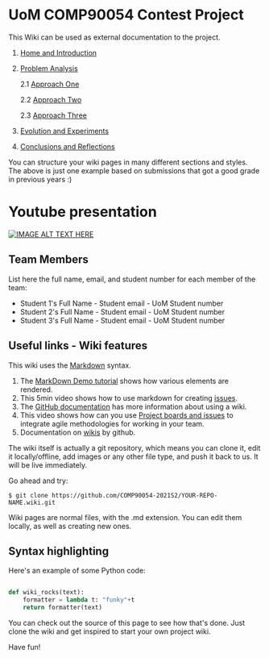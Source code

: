 # UoM COMP90054 Contest Project

This Wiki can be used as external documentation to the project.
1. [Home and Introduction]()
2. [Problem Analysis](Problem-Analysis)

    2.1 [Approach One](AI-Method-1)

    2.2 [Approach Two](AI-Method-2)

    2.3 [Approach Three](AI-Method-3)
3. [Evolution and Experiments](Evolution)
4. [Conclusions and Reflections](Conclusions-and-Reflections)



You can structure your wiki pages in many different sections and styles. The above is just one example based on submissions that got a good grade in previous years :)

# Youtube presentation

[![IMAGE ALT TEXT HERE](http://img.youtube.com/vi/bnMl0d-RcPQ/0.jpg)](https://www.youtube.com/watch?v=bnMl0d-RcPQ)


## Team Members

List here the full name, email, and student number for each member of the team:

* Student 1's Full Name - Student email - UoM Student number
* Student 2's Full Name - Student email - UoM Student number
* Student 3's Full Name - Student email - UoM Student number


## Useful links - Wiki features

This wiki uses the [Markdown](https://github.com/adam-p/markdown-here/wiki/Markdown-Cheatsheet) syntax. 

1. The [MarkDown Demo tutorial](https://guides.github.com/features/mastering-markdown/) shows how various elements are rendered.
2. This 5min video shows how to use markdown for creating [issues](https://www.youtube.com/watch?v=TKJ4RdhyB5Y).
3. The [GitHub documentation](https://docs.gitlab.com/ee/user/project/wiki/) has more information about using a wiki.
4. This video shows how can you use [Project boards and issues](https://www.youtube.com/watch?v=nI5VdsVl0FM&list=PLYMgErMHWi1PRMTsHXote19b7f9F-JjmT&index=2&t=1s) to integrate agile methodologies for working in your team.
5. Documentation on [wikis](https://docs.github.com/en/github/building-a-strong-community/documenting-your-project-with-wikis) by github.

The wiki itself is actually a git repository, which means you can clone it, edit it locally/offline, add images or any other file type, and push it back to us. It will be live immediately.

Go ahead and try:

```
$ git clone https://github.com/COMP90054-2021S2/YOUR-REPO-NAME.wiki.git
```

Wiki pages are normal files, with the .md extension. You can edit them locally, as well as creating new ones.

## Syntax highlighting


Here's an example of some Python code:

```python

def wiki_rocks(text):
    formatter = lambda t: "funky"+t
    return formatter(text)
```


You can check out the source of this page to see how that's done. Just clone the wiki and get inspired to start your own project wiki.


Have fun!